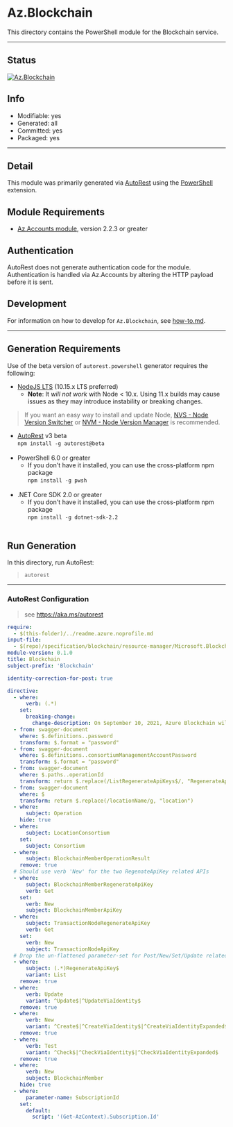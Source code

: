 <!-- region Generated -->
# Az.Blockchain
This directory contains the PowerShell module for the Blockchain service.

---
## Status
[![Az.Blockchain](https://img.shields.io/powershellgallery/v/Az.Blockchain.svg?style=flat-square&label=Az.Blockchain "Az.Blockchain")](https://www.powershellgallery.com/packages/Az.Blockchain/)

## Info
- Modifiable: yes
- Generated: all
- Committed: yes
- Packaged: yes

---
## Detail
This module was primarily generated via [AutoRest](https://github.com/Azure/autorest) using the [PowerShell](https://github.com/Azure/autorest.powershell) extension.

## Module Requirements
- [Az.Accounts module](https://www.powershellgallery.com/packages/Az.Accounts/), version 2.2.3 or greater

## Authentication
AutoRest does not generate authentication code for the module. Authentication is handled via Az.Accounts by altering the HTTP payload before it is sent.

## Development
For information on how to develop for `Az.Blockchain`, see [how-to.md](how-to.md).
<!-- endregion -->

---
## Generation Requirements
Use of the beta version of `autorest.powershell` generator requires the following:
- [NodeJS LTS](https://nodejs.org) (10.15.x LTS preferred)
  - **Note**: It *will not work* with Node < 10.x. Using 11.x builds may cause issues as they may introduce instability or breaking changes.
> If you want an easy way to install and update Node, [NVS - Node Version Switcher](../nodejs/installing-via-nvs.md) or [NVM - Node Version Manager](../nodejs/installing-via-nvm.md) is recommended.
- [AutoRest](https://aka.ms/autorest) v3 beta <br>`npm install -g autorest@beta`<br>&nbsp;
- PowerShell 6.0 or greater
  - If you don't have it installed, you can use the cross-platform npm package <br>`npm install -g pwsh`<br>&nbsp;
- .NET Core SDK 2.0 or greater
  - If you don't have it installed, you can use the cross-platform npm package <br>`npm install -g dotnet-sdk-2.2`<br>&nbsp;

## Run Generation
In this directory, run AutoRest:
> `autorest`

---
### AutoRest Configuration
> see https://aka.ms/autorest

``` yaml
require:
  - $(this-folder)/../readme.azure.noprofile.md
input-file:
  - $(repo)/specification/blockchain/resource-manager/Microsoft.Blockchain/preview/2018-06-01-preview/blockchain.json
module-version: 0.1.0
title: Blockchain
subject-prefix: 'Blockchain'

identity-correction-for-post: true

directive:
  - where:
      verb: (.*)
    set:
      breaking-change:
        change-description: On September 10, 2021, Azure Blockchain will be retired.
  - from: swagger-document
    where: $.definitions..password
    transform: $.format = "password"
  - from: swagger-document
    where: $.definitions..consortiumManagementAccountPassword
    transform: $.format = "password"
  - from: swagger-document
    where: $.paths..operationId
    transform: return $.replace(/ListRegenerateApiKeys$/, "RegenerateApiKeys")
  - from: swagger-document
    where: $
    transform: return $.replace(/locationName/g, "location")
  - where:
      subject: Operation
    hide: true
  - where:
      subject: LocationConsortium
    set:
      subject: Consortium
  - where:
      subject: BlockchainMemberOperationResult
    remove: true
  # Should use verb 'New' for the two RegenateApiKey related APIs
  - where:
      subject: BlockchainMemberRegenerateApiKey
      verb: Get
    set:
      verb: New
      subject: BlockchainMemberApiKey
  - where:
      subject: TransactionNodeRegenerateApiKey
      verb: Get
    set:
      verb: New
      subject: TransactionNodeApiKey
  # Drop the un-flattened parameter-set for Post/New/Set/Update related cmdlets.
  - where:
      subject: (.*)RegenerateApiKey$
      variant: List
    remove: true
  - where:
      verb: Update
      variant: ^Update$|^UpdateViaIdentity$
    remove: true
  - where:
      verb: New
      variant: ^Create$|^CreateViaIdentity$|^CreateViaIdentityExpanded$|^Regenerate$|^RegenerateViaIdentity$
    remove: true
  - where:
      verb: Test
      variant: ^Check$|^CheckViaIdentity$|^CheckViaIdentityExpanded$
    remove: true
  - where:
      verb: New
      subject: BlockchainMember
    hide: true
  - where:
      parameter-name: SubscriptionId
    set:
      default:
        script: '(Get-AzContext).Subscription.Id'
```
